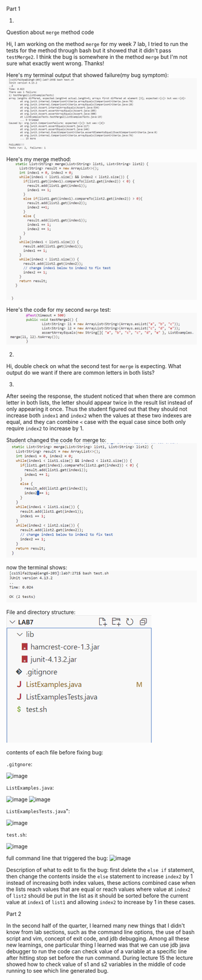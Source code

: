 Part 1

1.
Question about ```merge``` method code

Hi, I am working on the method ```merge``` for my week 7 lab, I tried to run the tests for the method through bash but it showed that it didn't pass ```testMerge2```. I think the bug is somewhere in the method ```merge``` but I'm not sure what exactly went wrong. Thanks!

Here's my terminal output that showed failure(my bug symptom):
![image](error2.png)

Here's my merge method:
![image](error1.png)

Here's the code for my second ```merge``` test:
![image](error3.png)

2.

Hi, double check on what the second test for ```merge``` is expecting. What output do we want if there are common letters in both lists?

3.

After seeing the response, the student noticed that when there are common letter in both lists, the letter should appear twice in the result list instead of only appearing it once. Thus the student figured out that they should not increase both ```index1``` and ```index2``` when the values at these two indexes are equal, and they can combine ```<``` case with the equal case since both only require ```index2``` to increase by 1.

Student changed the code for merge to:
![image](fixed.png)

now the terminal shows:
![image](fixed2.png)

File and directory structure:
![image](structure.png)

contents of each file before fixing bug:

```.gitgnore```:

![image](g.png)

```ListExamples.java```:

![image](list1.png)
![image](list2.png)

```ListExamplesTests.java```":

![image](test.png)

```test.sh```:

![image](bash.png)

full command line that triggered the bug:
![image](trigger.png)

Description of what to edit to fix the bug:
first delete the ```else if``` statement, then change the contents inside the ```else``` statement to increase ```index2``` by 1 instead of increasing both index values, these actions combined case when the lists reach values that are equal or reach values where value at ```index2``` of ```list2``` should be put in the list as it should be sorted before the current value at ```index1``` of ```list1``` and allowing ```index2``` to increase by 1 in these cases.

Part 2

In the second half of the quarter, I learned many new things that I didn't know from lab sections, such as the command line options, the use of bash script and vim, concept of exit code, and jdb debugging. Among all these new learnings, one particular thing I learned was that we can use jdb java debugger to run the code can check value of a variable at a specific line after hitting stop set before the run command. During lecture 15 the lecture showed how to check value of s1 and s2 variables in the middle of code running to see which line generated bug.  
